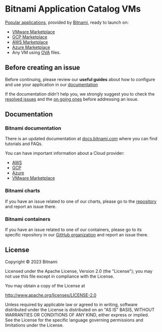 # Bitnami Application Catalog VMs

[Popular applications](https://bitnami.com/stacks), provided by [Bitnami](https://bitnami.com), ready to launch on:

* [VMware Marketplace](https://marketplace.cloud.vmware.com/)
* [GCP Marketplace](https://bitnami.com/partners/google)
* [AWS Marketplace](https://bitnami.com/partners/aws)
* [Azure Marketplace](https://bitnami.com/partners/azure)
* Any VM using [OVA](https://bitnami.com/stacks/virtual-machine) files.

## Before creating an issue

Before continuing, please review our **useful guides** about how to configure and use your application in our [documentation](https://docs.bitnami.com/general/apps/)

If the documentation didn't help you, we strongly suggest you to check the [resolved issues](https://github.com/bitnami/vms/issues?q=is%3Aissue+is%3Aclosed) and the [on going ones](https://github.com/bitnami/vms/issues) before addressing an issue.

## Documentation

### Bitnami documentation

There is an updated documentation at [docs.bitnami.com](https://docs.bitnami.com/) where you can find tutorials and FAQs.

You can have important information about a Cloud provider:

* [AWS](https://docs.bitnami.com/aws/)
* [GCP](https://docs.bitnami.com/google/)
* [Azure](https://docs.bitnami.com/azure/)
* [VMware Marketplace](https://docs.bitnami.com/vmware-marketplace/)

### Bitnami charts

If you have an issue related to one of our charts, please go to the [repository](https://github.com/bitnami/charts/issues) and report an issue there.

### Bitnami containers

If you have an issue related to one of our containers, please go to its specific repository in our [GitHub organization](https://github.com/bitnami/) and report an issue there.

## License

Copyright &copy; 2023 Bitnami

Licensed under the Apache License, Version 2.0 (the "License"); you may not use this file except in compliance with the License.

You may obtain a copy of the License at

<http://www.apache.org/licenses/LICENSE-2.0>

Unless required by applicable law or agreed to in writing, software distributed under the License is distributed on an "AS IS" BASIS, WITHOUT WARRANTIES OR CONDITIONS OF ANY KIND, either express or implied.
See the License for the specific language governing permissions and limitations under the License.

